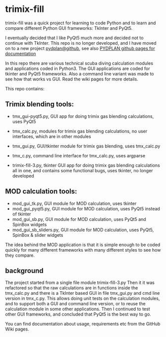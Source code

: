 # trimix-fill
trimix-fill was a quick project for learning to code Python and to learn and compare different Python GUI frameworks: TkInter and PyQt5.

I eventually decided that I like PyQt5 much more and decided not to continue with TkInter. This repo is no longer developed, and I have moved on to a new project [pydplan@github](https://github.com/eianlei/pydplan), see also [PYDPLAN github pages for documentation](https://eianlei.github.io/pydplan/)

In this repo there are various technical scuba diving calculation modules and applications coded in Python3. 
The GUI applications are coded for tkinter and PyQt5 frameworks.
Also a command line variant was made to see how that works vs GUI.
Read the wiki pages for more details.

This repo contains:

## Trimix blending tools:
- tmx_gui-pyqt5.py, GUI app for doing trimix gas blending calculations, uses PyQt5

- tmx_calc.py, modules for trimix gas blending calculations, no user interfaces, which are in other modules
- tmx_gui.py, GUI/tkinter module for trimix gas blending, uses  tmx_calc.py
- tmx_c.py, command line interface for tmx_calc.py, uses argparse
- trimix-fill-3.py, tkinter GUI app for doing trimix gas blending calculations all in one, and contains some functional bugs, uses tkinter, no longer developed 

## MOD calculation tools: 
- mod_gui_tk.py, GUI module for MOD calculation, uses tkinter
- mod_gui_pyqt5.py, GUI module for MOD calculation, uses PyQt5 instead of tkinter
- mod_gui_sb.py, GUI module for MOD calculation, uses PyQt5 and SpinBox widgets
- mod_gui_sb_sliders.py, GUI module for MOD calculation, uses PyQt5, SpinBox & slider widgets

The idea behind the MOD application is that it is simple enough to be coded quickly for many different frameworks with many different styles to see how they compare. 

## background
The project started from a single file module trimix-fill-3.py
Then it it was refactored so that the raw calculations are in functions inside the tmx_calc.py
and there is a TkInter based GUI in file tmx_gui.py and cmd line version in tmx_c.py.
This allows doing unit tests on the calculation modules, and to support both a GUI and command line version, or to reuse the calculation module in some other applications.
Then I continued to test other GUI frameworks, and concluded that PyQt5 is the best way to go.

You can find documentation about usage, requirements etc from the GitHub Wiki pages.


